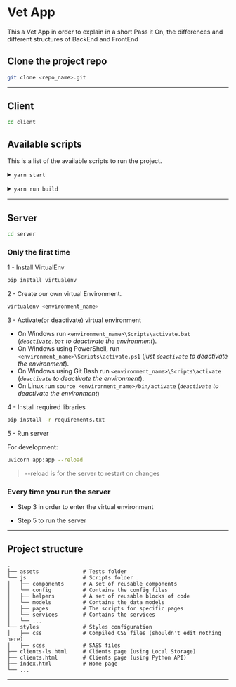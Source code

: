 # Vet App

This a Vet App in order to explain in a short Pass it On, the differences and different structures of BackEnd and FrontEnd

## Clone the project repo

```bash
git clone <repo_name>.git
```

---

## Client

```bash
cd client
```

## Available scripts

This is a list of the available scripts to run the project.

<details style="margin-bottom: 15px">
    <summary><code>yarn start</code></summary>
    <p style="font-size: 14px; padding: 5px 0 0 10px">
        Starts the project in development mode
    </p>
</details>

<details style="margin-bottom: 15px">
    <summary><code>yarn run build</code></summary>
    <p style="font-size: 14px; padding: 5px 0 0 10px">
        Builds the project
    </p>
</details>

---

## Server

```bash
cd server
```

### Only the first time

1 - Install VirtualEnv

```bash
pip install virtualenv
```

2 - Create our own virtual Environment.

```bash
virtualenv <environment_name>
```

3 - Activate(or deactivate) virtual environment

-   On Windows run `<environment_name>\Scripts\activate.bat` (_`deactivate.bat` to deactivate the environment_).
-   On Windows using PowerShell, run `<environment_name>\Scripts\activate.ps1` (_just `deactivate` to deactivate the environment_).
-   On Windows using Git Bash run `<environment_name>\Scripts\activate` (_`deactivate` to deactivate the environment_).
-   On Linux run `source <environment_name>/bin/activate` (_`deactivate` to deactivate the environment_)

4 - Install required libraries

```bash
pip install -r requirements.txt
```

5 - Run server

For development:

```bash
uvicorn app:app --reload
```

> --reload is for the server to restart on changes

### Every time you run the server

-   Step 3 in order to enter the virtual environment

-   Step 5 to run the server

---

## Project structure

```text
.
├── assets              # Tests folder
└── js                  # Scripts folder
│   ├── components      # A set of reusable components
│   └── config          # Contains the config files
│   ├── helpers         # A set of reusable blocks of code
│   └── models          # Contains the data models
│   ├── pages           # The scripts for specific pages
│   └── services        # Contains the services
│   └── ...
└── styles              # Styles configuration
│   ├── css             # Compiled CSS files (shouldn't edit nothing here)
│   ├── scss            # SASS files
├── clients-ls.html     # Clients page (using Local Storage)
├── clients.html        # Clients page (using Python API)
├── index.html          # Home page
└── ...
```

---

